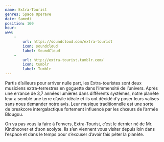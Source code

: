 ```yaml
---
name: Extra-Tourist
genres: Space Operave
date: Samedi
position: 160
hour:
www:
    -
        url: https://soundcloud.com/extra-tourist
        icon: soundcloud
        label: SoundCloud
    -
        url: http://extra-tourist.tumblr.com/
        icon: tumblr
        label: Tumblr
---
```

Partis d’ailleurs pour arriver nulle part, les Extra-touristes sont deux musiciens extra-terrestres en goguette dans l’immensité de l’univers. Après une errance de 3,7 années lumières dans différents systèmes, notre planète leur a semblé une terre d’asile idéale et ils ont décidé d’y poser leurs valises sans nous demander notre avis. Leur musique traditionnelle est une sorte de breakcore intergalactique fortement influencé par les chœurs de l’armée Blougou.

On va pas vous la faire à l’envers, Extra-Tourist, c’est le dernier né de Mr. Kindhoover et d’son acolyte.  Ils s’en viennent vous visiter depuis loin dans l’espace et dans le temps pour s’excuser d’avoir fais péter la planète.
